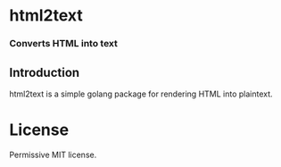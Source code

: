 # html2text

### Converts HTML into text


## Introduction

html2text is a simple golang package for rendering HTML into plaintext.

# License

Permissive MIT license.
